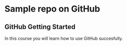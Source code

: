 # Sample repo on GitHub
## GitHub Getting Started

In this course you will learn how to use GitHub succesfully.
